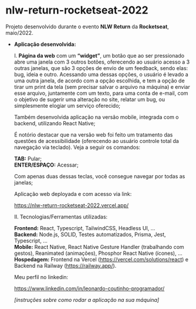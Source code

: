 # nlw-return-rocketseat-2022

Projeto desenvolvido durante o evento <strong>NLW Return</strong> da <strong>Rocketseat</strong>, maio/2022.

- <strong>Aplicação desenvolvida:</strong> 

  I. <strong>Página da web</strong> com um <strong>“widget”</strong>, um botão que ao ser pressionado abre uma janela com 3 outros botões, oferecendo ao usuário acesso a 3 outras janelas, que são 3 opções de envio de um feedback, sendo elas: bug, ideia e outro. Acessando uma dessas opções, o usuário é levado a uma outra janela, de acordo com a opção escolhida, e tem a opção de tirar um print da tela (sem precisar salvar o arquivo na máquina) e enviar esse arquivo, juntamente com um texto, para uma conta de e-mail, com o objetivo de sugerir uma alteração no site, relatar um bug, ou simplesmente elogiar um serviço oferecido;
  
  Também desenvolvida aplicação na versão mobile, integrada com o backend, utilizando React Native;
  
  É notório destacar que na versão web foi feito um tratamento das questões de acessibilidade (oferecendo ao usuário controle total da navegação via teclado). Veja a seguir os comandos:
  
  <strong>TAB:</strong> Pular; <br />
  <strong>ENTER/ESPAÇO:</strong> Acessar;
  
  Com apenas duas dessas teclas, você consegue navegar por todas as janelas;
  
  Aplicação web deployada e com acesso via link:
  
  https://nlw-return-rocketseat-2022.vercel.app/
  
  II. Tecnologias/Ferramentas utilizadas: 
  
  <strong>Frontend:</strong> React, Typescript, TailwindCSS, Headless UI, … <br />
  <strong>Backend:</strong> Node.js, SOLID, Testes automatizados, Prisma, Jest, Typescript, ... <br />
  <strong>Mobile:</strong> React Native, React Native Gesture Handler (trabalhando com gestos), Reanimated (animações), Phosphor React Native (ícones), … <br />
  <strong>Hospedagem:</strong> Frontend na Vercel (https://vercel.com/solutions/react) e Backend na Railway (https://railway.app/).
  
  Meu perfil no linkedin:
  
  https://www.linkedin.com/in/leonardo-coutinho-programador/
  
  <i>[instruções sobre como rodar a aplicação na sua máquina]</i>
